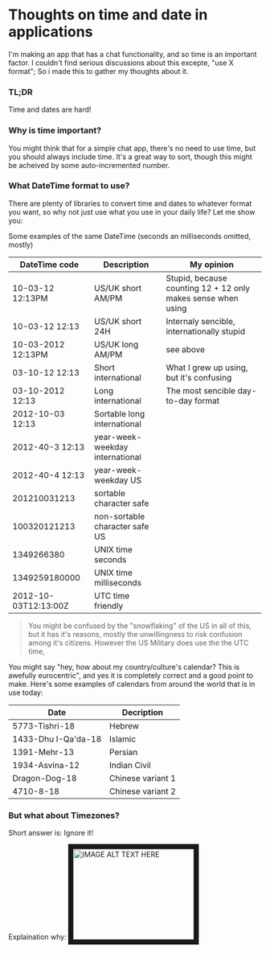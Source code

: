 # Thoughts on time and date in applications
I'm making an app that has a chat functionality, and so time is an important factor. I couldn't find serious discussions about this excepte, "use X format"; So i made this to gather my thoughts about it.

### TL;DR
Time and dates are hard!

### Why is time important?
You might think that for a simple chat app, there's no need to use time, but you should always include time. It's a great way to sort, though this might be acheived by some auto-incremented number.

### What DateTime format to use?
There are plenty of libraries to convert time and dates to whatever format you want, so why not just use what you use in your daily life? Let me show you:

Some examples of the same DateTime (seconds an milliseconds omitted, mostly)

DateTime code | Description | My opinion 
--- | --- | ---
10-03-12 12:13PM | US/UK short AM/PM | Stupid, because counting 12 + 12 only makes sense when using 
10-03-12 12:13 | US/UK short 24H | Internaly sencible, internationally stupid
10-03-2012 12:13PM | US/UK long AM/PM | see above
03-10-12 12:13 | Short international | What I grew up using, but it's confusing
03-10-2012 12:13 | Long international | The most sencible day-to-day format
2012-10-03 12:13 | Sortable long international | 
2012-40-3 12:13 | year-week-weekday international
2012-40-4 12:13 | year-week-weekday US
201210031213 | sortable character safe
100320121213 | non-sortable character safe US
1349266380 | UNIX time seconds
1349259180000 | UNIX time milliseconds
2012-10-03T12:13:00Z | UTC time friendly

> You might be confused by the "snowflaking" of the US in all of this, but it has it's reasons, mostly the unwillingness to risk confusion among it's citizens. However the US Military does use the the UTC time, 

You might say "hey, how about my country/culture's calendar? This is awefully eurocentric", and yes it is completely correct and a good point to make. Here's some examples of calendars from around the world that is in use today:

Date | Decription
--- | --- 
5773-Tishri-18 | Hebrew
1433-Dhu I-Qa'da-18 | Islamic
1391-Mehr-13 | Persian
1934-Asvina-12 | Indian Civil
Dragon-Dog-18 | Chinese variant 1
4710-8-18 | Chinese variant 2






### But what about Timezones?
Short answer is: Ignore it!

Explaination why:
<a href="http://www.youtube.com/watch?feature=player_embedded&v=-5wpm-gesOY
" target="_blank"><img src="http://img.youtube.com/vi/-5wpm-gesOY/0.jpg" 
alt="IMAGE ALT TEXT HERE" width="240" height="180" border="10" /></a>
